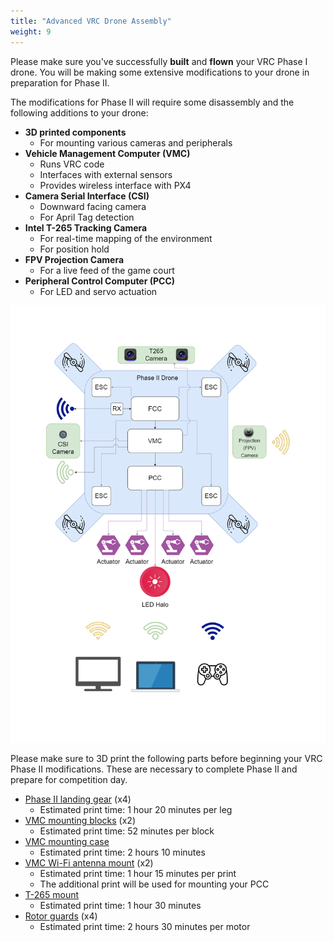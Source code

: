 ```yaml
---
title: "Advanced VRC Drone Assembly"
weight: 9
---
```


Please make sure you've successfully **built** and **flown** your VRC Phase I drone.
You will be making some extensive modifications to your drone in
preparation for Phase II.

The modifications for Phase II will require some disassembly and the following
additions to your drone:

- **3D printed components**
  - For mounting various cameras and peripherals
- **Vehicle Management Computer (VMC)**
  - Runs VRC code
  - Interfaces with external sensors
  - Provides wireless interface with PX4
- **Camera Serial Interface (CSI)**
  - Downward facing camera
  - For April Tag detection
- **Intel T-265 Tracking Camera**
  - For real-time mapping of the environment
  - For position hold
- **FPV Projection Camera**
  - For a live feed of the game court
- **Peripheral Control Computer (PCC)**
  - For LED and servo actuation

![Block Diagram for the Phase II Drone](phaseI-II.drawio.png)

Please make sure to 3D print the following parts before beginning your
VRC Phase II modifications. These are necessary to complete Phase II
and prepare for competition day.

- [Phase II landing gear](https://github.com/bellflight/VRC-2022/blob/main/3DPrints/Misc/Drone_Landing_Spike.STL) (x4)
  - Estimated print time: 1 hour 20 minutes per leg
- [VMC mounting blocks](https://github.com/bellflight/VRC-2022/blob/main/3DPrints/JetsonNano/Jetson_Blocks.STL) (x2)
  - Estimated print time: 52 minutes per block
- [VMC mounting case](https://github.com/bellflight/VRC-2022/blob/main/3DPrints/JetsonNano/Jetson_Mount_Cooling.STL)
  - Estimated print time: 2 hours 10 minutes
- [VMC Wi-Fi antenna mount](https://github.com/bellflight/VRC-2022/blob/main/3DPrints/Misc/Wifi_Antenna_Mount.STL) (x2)
  - Estimated print time: 1 hour 15 minutes per print
  - The additional print will be used for mounting your PCC
- [T-265 mount](https://github.com/bellflight/VRC-2022/blob/main/3DPrints/Misc/T265_Rail_Mount.STL)
  - Estimated print time: 1 hour 30 minutes
- [Rotor guards](https://github.com/bellflight/VRC-2022/tree/main/3DPrints/PropGuards) (x4)
  - Estimated print time: 2 hours 30 minutes per motor
